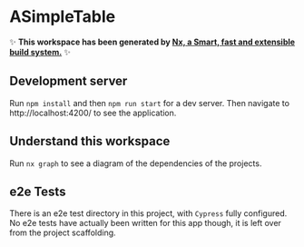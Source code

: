# ASimpleTable

✨ **This workspace has been generated by [Nx, a Smart, fast and extensible build system.](https://nx.dev)** ✨

## Development server

Run `npm install` and then `npm run start` for a dev server. Then navigate to http://localhost:4200/ to see the application.

## Understand this workspace

Run `nx graph` to see a diagram of the dependencies of the projects.

## e2e Tests

There is an e2e test directory in this project, with `Cypress` fully configured. No e2e tests have actually been written for this app though, it is left over from the project scaffolding.
